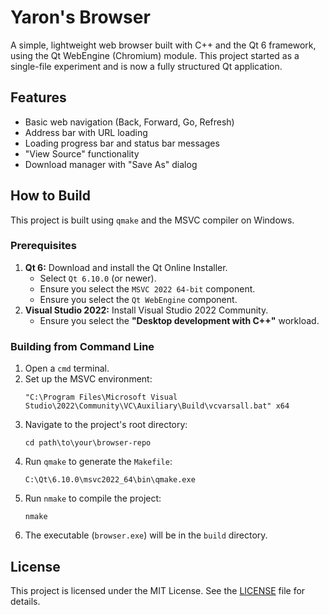 # Yaron's Browser

A simple, lightweight web browser built with C++ and the Qt 6 framework, using the Qt WebEngine (Chromium) module. This project started as a single-file experiment and is now a fully structured Qt application.

## Features
* Basic web navigation (Back, Forward, Go, Refresh)
* Address bar with URL loading
* Loading progress bar and status bar messages
* "View Source" functionality
* Download manager with "Save As" dialog

## How to Build
This project is built using `qmake` and the MSVC compiler on Windows.

### Prerequisites
1.  **Qt 6:** Download and install the Qt Online Installer.
    * Select `Qt 6.10.0` (or newer).
    * Ensure you select the `MSVC 2022 64-bit` component.
    * Ensure you select the `Qt WebEngine` component.
2.  **Visual Studio 2022:** Install Visual Studio 2022 Community.
    * Ensure you select the **"Desktop development with C++"** workload.

### Building from Command Line
1.  Open a `cmd` terminal.
2.  Set up the MSVC environment:
    ```
    "C:\Program Files\Microsoft Visual Studio\2022\Community\VC\Auxiliary\Build\vcvarsall.bat" x64
    ```
3.  Navigate to the project's root directory:
    ```
    cd path\to\your\browser-repo
    ```
4.  Run `qmake` to generate the `Makefile`:
    ```
    C:\Qt\6.10.0\msvc2022_64\bin\qmake.exe
    ```
5.  Run `nmake` to compile the project:
    ```
    nmake
    ```
6.  The executable (`browser.exe`) will be in the `build` directory.

## License
This project is licensed under the MIT License. See the [LICENSE](LICENSE) file for details.